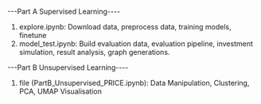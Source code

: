 ---Part A Supervised Learning----

1. explore.ipynb: Download data, preprocess data, training models, finetune
2. model_test.ipynb: Build evaluation data, evaluation pipeline, investment simulation, result analysis, graph generations.

---Part B Unsupervised Learning----

1. file (PartB_Unsupervised_PRICE.ipynb): Data Manipulation, Clustering, PCA, UMAP Visualisation
